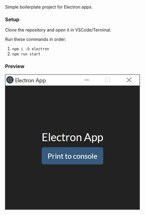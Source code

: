 Simple boilerplate project for Electron apps.

### Setup

Clone the repository and open it in VSCode/Terminal.

Run these commands in order:

1. `npm i -D electron`
2. `npm run start`

### Preview

![Preview](https://github.com/cheezos/electron-boilerplate/blob/master/preview.jpg)
